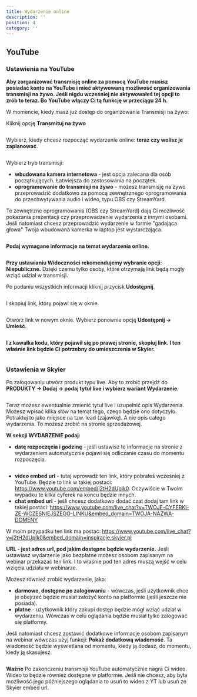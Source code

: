 ```yaml
---
title: Wydarzenie online
description: ''
position: 4
category: ''
---
```


## YouTube

### Ustawienia na YouTube

**Aby zorganizować transmisję online za pomocą YouTube musisz posiadać konto na YouTube i mieć aktywowaną możliwość organizowania transmisji na żywo. Jeśli nigdu wcześniej nie aktywowałeś tej opcji to zrób to teraz. Bo YouTube włączy Ci tą funkcję w przeciągu 24 h.**

W momencie, kiedy masz już dostęp do organizowania Transmisji na żywo:

Kliknij opcję **Transmituj na żywo**

<img src="/img/screen-YT-1.png" alt=""/>

Wybierz, kiedy chcesz rozpocząć wydarzenie online: **teraz czy wolisz je zaplanować**.

<img src="/img/screen-YT-2.png" alt=""/>

Wybierz tryb transmisji:

* **wbudowana kamera internetowa** - jest opcja zalecana dla osób początkujących. Łatwiejsza do zastosowania na początek.
* **oprogramowanie do transmisji na żywo** - możesz transmisję na żywo przeprowadzić dodatkowo za pomocą zewnętrznego oprogramowania do przechwytywania audio i wideo, typu OBS czy StreamYard. 

Te zewnętrzne oprogramowania (OBS czy StreamYard) dają Ci możliwość pokazania prezentacji czy przeprowadzenie wydarzenia z innymi osobami. Jeśli natomiast chcesz przeprowadzić wydarzenie w formie "gadająca głowa" Twoja wbudowana kamerka w laptop jest wystarczająca.

<img src="/img/screen-YT-3.png" alt=""/>

**Podaj wymagane informacje na temat wydarzenia online.**

<img src="/img/screen-YT-4.png" alt=""/>

**Przy ustawianiu Widoczności rekomendujemy wybranie opcji: Niepubliczne.** Dzięki czemu tylko osoby, które otrzymają link będą mogły wziąć udział w transmisji.

Po podaniu wszystkich informacji kliknij przycisk **Udostępnij**. 

<img src="/img/screen-YT-5.png" alt=""/>

I skopiuj link, który pojawi się w oknie.

<img src="/img/screen-YT-6.png" alt=""/>

Otwórz link w nowym oknie. Wybierz ponownie opcję **Udostępnij -> Umieść**.

<img src="/img/screen-YT-7.png" alt=""/>

**I z kawałka kodu, który pojawił się po prawej stronie, skopiuj link. I ten właśnie link będzie Ci potrzebny do umieszczenia w Skyier.** 

<img src="/img/screen-YT-8.png" alt=""/>

<br>

### Ustawienia w Skyier

Po zalogowaniu utwórz produkt typu live. Aby to zrobić przejdź do **PRODUKTY -> Dodaj -> podaj tytuł live i wybierz wariant Wydarzenie**.

<img src="/img/screen-skyier-live-1.png" alt=""/>

Teraz możesz ewentualnie zmienić tytuł live i uzupełnić opis Wydarzenia. Możesz wpisać kilka słów na temat tego, czego będzie ono dotyczyło. Potraktuj to jako miejsce na tzw. lead (zajawkę). A nie opis całego wydarzenia. To możesz zrobić na stronie sprzedażowej.

**W sekcji WYDARZENIE podaj:**

* **datę rozpoczęcia i godzinę** - jeśli ustawisz te informacje na stronie z wydarzeniem automatycznie pojawi się odliczanie czasu do momentu rozpoczęcia. 

<img src="/img/screen-skyier-live-2.png" alt=""/>

* **video embed url** - tutaj wprowadź ten link, który pobrałeś wcześniej z YouTube. 
Będzie to link w takiej postaci: https://www.youtube.com/embed/j2tH2dUplk0. Oczywiście w Twoim wypadku te kilka cyferek na końcu będzie innych.
* **chat embed url** - jeśli chcesz dodatkowo dodać czat dodaj tam link w takiej postaci:
https://www.youtube.com/live_chat?v=TWOJE-CYFERKI-ZE-WCZESNIEJSZEGO-LINKU&embed_domain=TWOJA-NAZWA-DOMENY


W moim przypadku ten link ma postać: https://www.youtube.com/live_chat?v=j2tH2dUplk0&embed_domain=inspiracje.skyier.pl

**URL - jest adres url, pod jakim dostępne będzie wydarzenie.** Jeśli ustawiasz wydarzenie jako bezpłatne możesz osobom zapisanym na webinar przekazać ten link. I to właśnie pod ten adres muszą wejść w celu wzięcia udziału w webinarze.

Możesz również zrobić wydarzenie, jako:
* **darmowe, dostępne po zalogowaniu** - wówczas, jeśli użytkownik chce je obejrzeć będzie musiał założyć konto na platformie (jeśli jeszcze nie posiada). 
* **płatne** - użytkownik który zakupi dostęp będzie mógł wziąć udział w wydarzeniu. Wówczas w celu oglądania będzie musiał tylko zalogować się platformy.

Jeśli natomiast chcesz zostawić dodatkowe informacje osobom zapisanym na webinar wówczas użyj funkcji: **Pokaż dodatkową wiadomość**. Ta wiadomość będzie wyświetlana od momentu, kiedy ją dodasz, do momentu, kiedy ją skasujesz. 

<img src="/img/screen-skyier-live-3.png" alt=""/>

**Ważne** Po zakończeniu transmisji YouTube automatycznie nagra Ci wideo. Wideo to będzie również dostępne w platformie. Jeśli nie chcesz, aby była możliwość jego późniejszego oglądania to usuń to wideo z YT lub usuń ze Skyier embed url. 